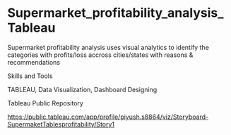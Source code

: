 # Supermarket_profitability_analysis_Tableau
Supermarket profitability analysis uses visual analytics to identify the categories with profits/loss accross cities/states with reasons &amp; recommendations

Skills and Tools

TABLEAU, Data Visualization, Dashboard Designing

Tableau Public Repository

https://public.tableau.com/app/profile/piyush.s8864/viz/Storyboard-SupermaketTablesprofitability/Story1
